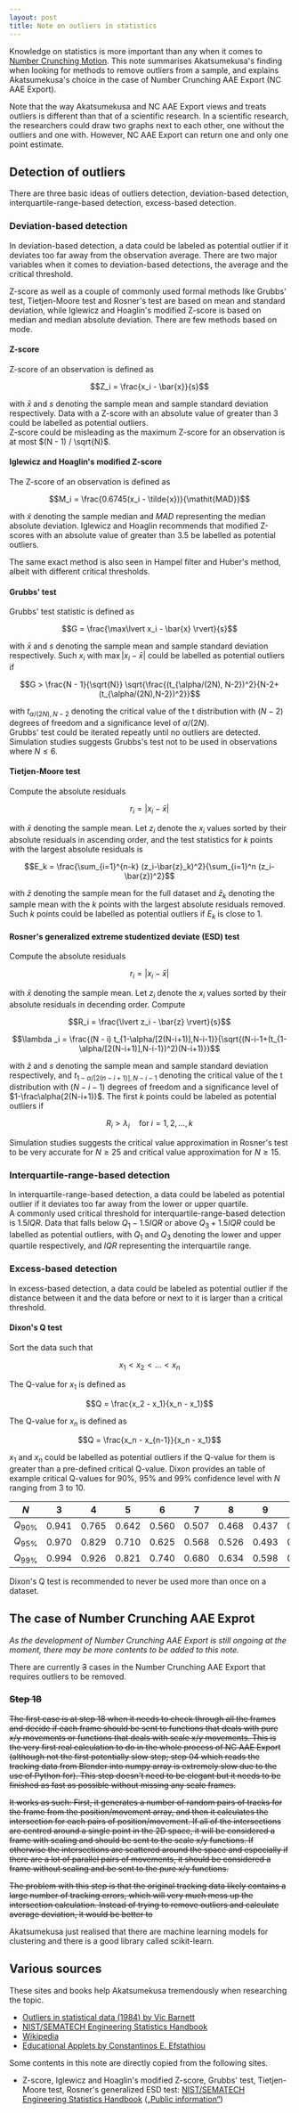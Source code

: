 ```yaml
---
layout: post
title: Note on outliers in statistics
---
```


Knowledge on statistics is more important than any when it comes to [Number Crunching Motion](https://github.com/Akatmks/Number-Crunching-Motion). This note summarises Akatsumekusa's finding when looking for methods to remove outliers from a sample, and explains Akatsumekusa's choice in the case of Number Crunching AAE Export (NC AAE Export).  

Note that the way Akatsumekusa and NC AAE Export views and treats outliers is different than that of a scientific research. In a scientific research, the researchers could draw two graphs next to each other, one without the outliers and one with. However, NC AAE Export can return one and only one point estimate.  

## Detection of outliers

There are three basic ideas of outliers detection, deviation-based detection, interquartile-range-based detection, excess-based detection.  

### Deviation-based detection

In deviation-based detection, a data could be labeled as potential outlier if it deviates too far away from the observation average. There are two major variables when it comes to deviation-based detections, the average and the critical threshold.  

Z-score as well as a couple of commonly used formal methods like Grubbs' test, Tietjen-Moore test and Rosner's test are based on mean and standard deviation, while Iglewicz and Hoaglin's modified Z-score is based on median and median absolute deviation. There are few methods based on mode.  

#### Z-score

Z-score of an observation is defined as  

$$Z_i = \frac{x_i - \bar{x}}{s}$$

with $\bar{x}$ and $s$ denoting the sample mean and sample standard deviation respectively. Data with a Z-score with an absolute value of greater than $3$ could be labelled as potential outliers.  
Z-score could be misleading as the maximum Z-score for an observation is at most $(N - 1) / \sqrt{N}$.  

#### Iglewicz and Hoaglin's modified Z-score

The Z-score of an observation is defined as  

$$M_i = \frac{0.6745(x_i - \tilde{x})}{\mathit{MAD}}$$

with $\tilde{x}$ denoting the sample median and $\mathit{MAD}$ representing the median absolute deviation. Iglewicz and Hoaglin recommends that modified Z-scores with an absolute value of greater than $3.5$ be labelled as potential outliers.  

The same exact method is also seen in Hampel filter and Huber's method, albeit with different critical thresholds.  

#### Grubbs' test

Grubbs' test statistic is defined as  

$$G = \frac{\max\lvert x_i - \bar{x} \rvert}{s}$$

with $\bar{x}$ and $s$ denoting the sample mean and sample standard deviation respectively. Such $x_i$ with $\max\lvert x_i - \bar{x} \rvert$ could be labelled as potential outliers if  

$$G > \frac{N - 1}{\sqrt{N}} \sqrt{\frac{(t_{\alpha/(2N), N-2})^2}{N-2+(t_{\alpha/(2N),N-2})^2}}$$

with $t_{\alpha/(2N),N-2}$ denoting the critical value of the t distribution with $(N-2)$ degrees of freedom and a significance level of $\alpha/(2N)$.  
Grubbs' test could be iterated repeatly until no outliers are detected. Simulation studies suggests Grubbs's test not to be used in observations where $N \leq 6$.  

#### Tietjen-Moore test

Compute the absolute residuals

$$r_i = \lvert x_i - \bar{x} \rvert$$

with $\bar{x}$ denoting the sample mean. Let $z_i$ denote the $x_i$ values sorted by their absolute residuals in ascending order, and the test statistics for $k$ points with the largest absolute residuals is

$$E_k = \frac{\sum_{i=1}^{n-k} (z_i-\bar{z}_k)^2}{\sum_{i=1}^n (z_i-\bar{z})^2}$$

with $\bar{z}$ denoting the sample mean for the full dataset and $\bar{z}_k$ denoting the sample mean with the $k$ points with the largest absolute residuals removed. Such $k$ points could be labelled as potential outliers if $E_k$ is close to $1$.  

#### Rosner's generalized extreme studentized deviate (ESD) test

Compute the absolute residuals

$$r_i = \lvert x_i - \bar{x} \rvert$$

with $\bar{x}$ denoting the sample mean. Let $z_i$ denote the $x_i$ values sorted by their absolute residuals in decending order. Compute

$$R_i = \frac{\lvert z_i - \bar{z} \rvert}{s}$$

$$\lambda _i = \frac{(N - i) t_{1-\alpha/[2(N-i+1)],N-i-1}}{\sqrt{(N-i-1+(t_{1-\alpha/[2(N-i+1)],N-i-1})^2)(N-i+1)}}$$

with $\bar{z}$ and $s$ denoting the sample mean and sample standard deviation respectively, and $t_{1-\alpha/[2(n-i+1)],N-i-1}$ denoting the critical value of the t distribution with $(N-i-1)$ degrees of freedom and a significance level of $1-\frac\alpha{2(N-i+1)}$. The first $k$ points could be labeled as potential outliers if  

$$R_i > \lambda_i \quad \mathrm{for}\; i=1,2, \ldots ,k$$

Simulation studies suggests the critical value approximation in Rosner's test to be very accurate for $N \geq 25$ and critical value approximation for $N \geq 15$.  

### Interquartile-range-based detection

In interquartile-range-based detection, a data could be labeled as potential outlier if it deviates too far away from the lower or upper quartile.  
A commonly used critical threshold for interquartile-range-based detection is $1.5\mathit{IQR}$. Data that falls below $Q_1 - 1.5\mathit{IQR}$ or above $Q_3 + 1.5\mathit{IQR}$ could be labelled as potential outliers, with $Q_1$ and $Q_3$ denoting the lower and upper quartile respectively, and $\mathit{IQR}$ representing the interquartile range.  

### Excess-based detection
In excess-based detection, a data could be labeled as potential outlier if the distance between it and the data before or next to it is larger than a critical threshold.  

#### Dixon's Q test

Sort the data such that  

$$x_1 < x_2 < \ldots < x_n$$

The Q-value for $x_1$ is defined as  

$$Q = \frac{x_2 - x_1}{x_n - x_1}$$

The Q-value for $x_n$ is defined as  

$$Q = \frac{x_n - x_{n-1}}{x_n - x_1}$$

$x_1$ and $x_n$ could be labelled as potential outliers if the Q-value for them is greater than a pre-defined critical Q-value. Dixon provides an table of example critical Q-values for 90%, 95% and 99% confidence level with $N$ ranging from $3$ to $10$.  

| $N$ | 3 | 4 | 5 | 6 | 7 | 8 | 9 | 10 |
| :--: | :-: | :-: | :-: | :-: | :-: | :-: | :-: | :-: |
| $Q_{90\%}$ | 0.941 | 0.765 | 0.642 | 0.560 | 0.507 | 0.468 | 0.437 | 0.412 |
| $Q_{95\%}$ | 0.970 | 0.829 | 0.710 | 0.625 | 0.568 | 0.526 | 0.493 | 0.466 |
| $Q_{99\%}$ | 0.994 | 0.926 | 0.821 | 0.740 | 0.680 | 0.634 | 0.598 | 0.568 |

Dixon's Q test is recommended to never be used more than once on a dataset.  

## The case of Number Crunching AAE Exprot

*As the development of Number Crunching AAE Export is still ongoing at the moment, there may be more contents to be added to this note.*  

There are currently ~~3~~ cases in the Number Crunching AAE Export that requires outliers to be removed.  

### ~~Step 18~~

~~The first case is at step 18 when it needs to check through all the frames and decide if each frame should be sent to functions that deals with pure x/y movements or functions that deals with scale x/y movements. This is the very first real calculation to do in the whole process of NC AAE Export (although not the first potentially slow step; step 04 which reads the tracking data from Blender into numpy array is extremely slow due to the use of Python for). This step doesn't need to be elegant but it needs to be finished as fast as possible without missing any scale frames.~~  

~~It works as such: First, it generates a number of random pairs of tracks for the frame from the position/movement array, and then it calculates the intersection for each pairs of position/movement. If all of the intersections are centred around a single point in the 2D space, it will be considered a frame with scaling and should be sent to the scale x/y functions. If otherwise the intersections are scattered around the space and especially if there are a lot of parallel pairs of movements, it should be considered a frame without scaling and be sent to the pure x/y functions.~~  

~~The problem with this step is that the original tracking data likely contains a large number of tracking errors, which will very much mess up the intersection calculation. Instead of trying to remove outliers and calculate average deviation, it would be better to~~ 

Akatsumekusa just realised that there are machine learning models for clustering and there is a good library called scikit-learn.  

## Various sources

These sites and books help Akatsumekusa tremendously when researching the topic.

* [Outliers in statistical data (1984) by Vic Barnett](https://archive.org/details/outliersinstatis0000barn_k7p8/page/n7/mode/2up)
* [NIST/SEMATECH Engineering Statistics Handbook](https://www.itl.nist.gov/div898/handbook/eda/section3/eda35h.htm)  
* [Wikipedia](https://en.wikipedia.org/wiki/Statistics)  
* [Educational Applets by Constantinos E. Efstathiou](http://195.134.76.37/applets/Applet_Index2.htm)  

Some contents in this note are directly copied from the following sites.  

* Z-score, Iglewicz and Hoaglin's modified Z-score, Grubbs' test, Tietjen-Moore test, Rosner's generalized ESD test: [NIST/SEMATECH Engineering Statistics Handbook](https://www.itl.nist.gov/div898/handbook/eda/section3/eda35h.htm) ([„Public information“](https://www.nist.gov/oism/copyrights))  

